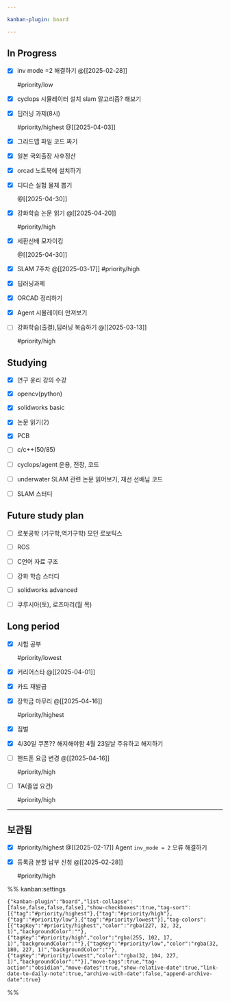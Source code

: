 ```yaml
---

kanban-plugin: board

---
```


## In Progress

- [x] inv mode =2 해결하기
	@[[2025-02-28]]
	
	#priority/low
- [x] cyclops 시뮬레이터 설치
	slam 알고리즘? 해보기
- [x] 딥러닝 과제(8시)
	
	#priority/highest 
	@[[2025-04-03]]
- [x] 그리드맵 파일 코드 짜기
- [x] 일본 국외출장 사후정산
- [x] orcad 노트북에 설치하기
- [x] 디디슨 실험 물체 뽑기
	
	@[[2025-04-30]]
- [x] 강화학습 논문 읽기
	@[[2025-04-20]]
	
	#priority/high
- [x] 세환선배 모자이킹
	
	@[[2025-04-30]]
- [x] SLAM 7주차
	@[[2025-03-17]]
	#priority/high
- [x] 딥러닝과제
- [x] ORCAD 정리하기
- [x] Agent 시뮬레이터 만져보기
- [ ] 강화학습(출결),딥러닝 복습하기
	@[[2025-03-13]]
	
	#priority/high


## Studying

- [x] 연구 윤리 강의 수강
- [x] opencv(python)
- [x] solidworks basic
- [x] 논문 읽기(2)
- [x] PCB
- [ ] c/c++(50/85)
- [ ] cyclops/agent 운용, 전장, 코드
- [ ] underwater SLAM 관련 논문 읽어보기, 재선 선배님 코드
- [ ] SLAM 스터디


## Future study plan

- [ ] 로봇공학
	(기구학,역기구학)
	모던 로보틱스
- [ ] ROS
- [ ] C언어 자료 구조
- [ ] 강화 학습 스터디
- [ ] solidworks advanced
- [ ] 쿠루시아(토), 로즈마리(월 목)


## Long period

- [x] 시험 공부
	
	#priority/lowest
- [x] 커리어스타
	@[[2025-04-01]]
- [x] 카드 재발급
- [x] 장학금 마무리
	@[[2025-04-16]]
	
	#priority/highest
- [x] 짐벌
- [x] 4/30일 쿠폰?? 해지해야함
	4월 23일날 주유하고 해지하기
- [ ] 핸드폰 요금 변경
	@[[2025-04-16]]
	
	#priority/high
- [ ] TA(졸업 요건)
	
	#priority/high


***

## 보관됨

- [x] #priority/highest @[[2025-02-17]]
	Agent `inv_mode = 2` 오류 해결하기
- [x] 등록금 분할 납부 신청
	@[[2025-02-28]]
	
	#priority/high

%% kanban:settings
```
{"kanban-plugin":"board","list-collapse":[false,false,false,false],"show-checkboxes":true,"tag-sort":[{"tag":"#priority/highest"},{"tag":"#priority/high"},{"tag":"#priority/low"},{"tag":"#priority/lowest"}],"tag-colors":[{"tagKey":"#priority/highest","color":"rgba(227, 32, 32, 1)","backgroundColor":""},{"tagKey":"#priority/high","color":"rgba(255, 102, 17, 1)","backgroundColor":""},{"tagKey":"#priority/low","color":"rgba(32, 180, 227, 1)","backgroundColor":""},{"tagKey":"#priority/lowest","color":"rgba(32, 104, 227, 1)","backgroundColor":""}],"move-tags":true,"tag-action":"obsidian","move-dates":true,"show-relative-date":true,"link-date-to-daily-note":true,"archive-with-date":false,"append-archive-date":true}
```
%%